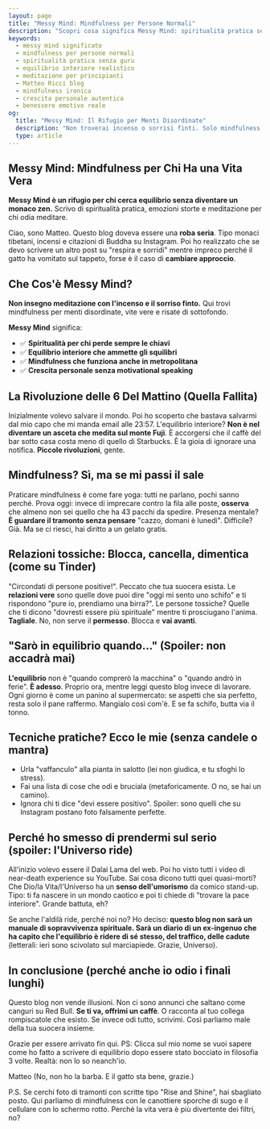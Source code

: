 ```yaml
---
layout: page
title: "Messy Mind: Mindfulness per Persone Normali"  
description: "Scopri cosa significa Messy Mind: spiritualità pratica senza incenso, mindfulness per menti disordinate e equilibrio interiore per chi ha una vita vera, imperfetta e autentica."  
keywords:  
  - messy mind significato  
  - mindfulness per persone normali  
  - spiritualità pratica senza guru  
  - equilibrio interiore realistico  
  - meditazione per principianti  
  - Matteo Ricci blog  
  - mindfulness ironica  
  - crescita personale autentica  
  - benessere emotivo reale  
og:  
  title: "Messy Mind: Il Rifugio per Menti Disordinate"  
  description: "Non troverai incenso o sorrisi finti. Solo mindfulness vera per vite imperfette, spiritualità pratica e meditazione per chi odia meditare."  
  type: article   
---
```


## Messy Mind: Mindfulness per Chi Ha una Vita Vera

**Messy Mind è un rifugio per chi cerca equilibrio senza diventare un monaco zen.** Scrivo di spiritualità pratica, emozioni storte e meditazione per chi odia meditare.

Ciao, sono Matteo. Questo blog doveva essere una **roba seria**. Tipo monaci tibetani, incensi e citazioni di Buddha su Instagram. Poi ho realizzato che se devo scrivere un altro post su "respira e sorridi" mentre impreco perché il gatto ha vomitato sul tappeto, forse è il caso di **cambiare approccio**.

## Che Cos'è Messy Mind?

**Non insegno meditazione con l'incenso e il sorriso finto.** Qui trovi mindfulness per menti disordinate, vite vere e risate di sottofondo.

**Messy Mind** significa:
- ✅ **Spiritualità per chi perde sempre le chiavi**
- ✅ **Equilibrio interiore che ammette gli squilibri**  
- ✅ **Mindfulness che funziona anche in metropolitana**
- ✅ **Crescita personale senza motivational speaking**

## La Rivoluzione delle 6 Del Mattino (Quella Fallita)

Inizialmente volevo salvare il mondo. Poi ho scoperto che bastava salvarmi dal mio capo che mi manda email alle 23:57. L'equilibrio interiore? **Non è nel diventare un asceta che medita sul monte Fuji**. È accorgersi che il caffè del bar sotto casa costa meno di quello di Starbucks. È la gioia di ignorare una notifica. **Piccole rivoluzioni**, gente.

## Mindfulness? Sì, ma se mi passi il sale

Praticare mindfulness è come fare yoga: tutti ne parlano, pochi sanno perché. Prova oggi: invece di imprecare contro la fila alle poste, **osserva** che almeno non sei quello che ha 43 pacchi da spedire. Presenza mentale? **È guardare il tramonto senza pensare** "cazzo, domani è lunedì". Difficile? Già. Ma se ci riesci, hai diritto a un gelato gratis.

## Relazioni tossiche: Blocca, cancella, dimentica (come su Tinder)

"Circondati di persone positive!". Peccato che tua suocera esista. Le **relazioni vere** sono quelle dove puoi dire "oggi mi sento uno schifo" e ti rispondono "pure io, prendiamo una birra?". Le persone tossiche? Quelle che ti dicono "dovresti essere più spirituale" mentre ti prosciugano l'anima. **Tagliale**. No, non serve il **permesso**. Blocca e **vai avanti**.

## "Sarò in equilibrio quando…" (Spoiler: non accadrà mai)

**L'equilibrio** non è "quando comprerò la macchina" o "quando andrò in ferie". **È adesso**. Proprio ora, mentre leggi questo blog invece di lavorare. Ogni giorno è come un panino al supermercato: se aspetti che sia perfetto, resta solo il pane raffermo. Mangialo così com'è. E se fa schifo, butta via il tonno.

## Tecniche pratiche? Ecco le mie (senza candele o mantra)

- Urla "vaffanculo" alla pianta in salotto (lei non giudica, e tu sfoghi lo stress).
- Fai una lista di cose che odi e bruciala (metaforicamente. O no, se hai un camino).
- Ignora chi ti dice "devi essere positivo". Spoiler: sono quelli che su Instagram postano foto falsamente perfette.

## Perché ho smesso di prendermi sul serio (spoiler: l'Universo ride)

All'inizio volevo essere il Dalai Lama del web. Poi ho visto tutti i video di near-death experience su YouTube. Sai cosa dicono tutti quei quasi-morti? Che Dio/la Vita/l'Universo ha un **senso dell'umorismo** da comico stand-up. Tipo: ti fa nascere in un mondo caotico e poi ti chiede di "trovare la pace interiore". Grande battuta, eh?

Se anche l'aldilà ride, perché noi no? Ho deciso: **questo blog non sarà un manuale di sopravvivenza spirituale. Sarà un diario di un ex-ingenuo che ha capito che l'equilibrio è ridere di sé stesso, del traffico, delle cadute** (letterali: ieri sono scivolato sul marciapiede. Grazie, Universo).

## In conclusione (perché anche io odio i finali lunghi)

Questo blog non vende illusioni. Non ci sono annunci che saltano come canguri su Red Bull. **Se ti va, offrimi un caffè**. O racconta al tuo collega rompiscatole che esisto. Se invece odi tutto, scrivimi. Così parliamo male della tua suocera insieme.

Grazie per essere arrivato fin qui. PS: Clicca sul mio nome se vuoi sapere come ho fatto a scrivere di equilibrio dopo essere stato bocciato in filosofia 3 volte. Realtà: non lo so neanch'io.

Matteo
(No, non ho la barba. E il gatto sta bene, grazie.)

P.S. Se cerchi foto di tramonti con scritte tipo "Rise and Shine", hai sbagliato posto. Qui parliamo di mindfulness con le canottiere sporche di sugo e il cellulare con lo schermo rotto. Perché la vita vera è più divertente dei filtri, no?